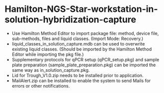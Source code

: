 # Hamilton-NGS-Star-workstation-in-solution-hybridization-capture
+ Use Hamilton Method Editor to import package file: method, device file, sub-methods, files and liquid classes.
(Import Mode: Recovery.)
+ liquid_classes_in_solution_capture.mdb can be used to overwrite existing liquid classes. (Should be imported by the Hamilton Method Editor while importing the pkg file.)
+ Supplementary protocols for qPCR setup (qPCR_setup.pkg) and sample plate preparation (sample_plate_preparation.pkg) can be imported the same way as in_solution_capture.pkg.
+ Lid for Trough_V1.0.zip needs to be installed prior to application.
+ MailAlert.zip can be installed to enable the system to send Mails for errors or other notifications.
